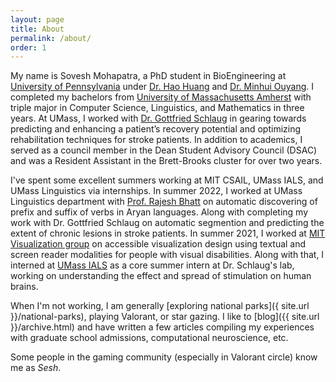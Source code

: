 ```yaml
---
layout: page
title: About
permalink: /about/
order: 1
---
```


My name is Sovesh Mohapatra, a PhD student in BioEngineering at [University of Pennsylvania](https://be.seas.upenn.edu/) under [Dr. Hao Huang](https://www.med.upenn.edu/apps/faculty/index.php/g275/p8837947) and [Dr. Minhui Ouyang](https://www.med.upenn.edu/apps/faculty/index.php/g275/p8844108). I completed my bachelors from [University of Massachusetts Amherst](http://umass.edu/) with triple major in Computer Science, Linguistics, and Mathematics in three years. At UMass, I worked with [Dr. Gottfried Schlaug](http://profiles.umassmed.edu/display/22559132) in gearing towards predicting and enhancing a patient’s recovery potential and optimizing rehabilitation techniques for stroke patients. In addition to academics, I served as a council member in the Dean Student Advisory Council (DSAC) and was a Resident Assistant in the Brett-Brooks cluster for over two years.

I've spent some excellent summers working at MIT CSAIL, UMass IALS, and UMass Linguistics via internships. In summer 2022, I worked at UMass Linguistics department with [Prof. Rajesh Bhatt](https://www.umass.edu/linguistics/member/rajesh-bhatt) on automatic discovering of prefix and suffix of verbs in Aryan languages. Along with completing my work with Dr. Gottfried Schlaug on automatic segmention and predicting the extent of chronic lesions in stroke patients. In summer 2021, I worked at [MIT Visualization group](http://vis.csail.mit.edu/) on accessible visualization design using textual and screen reader modalities for people with visual disabilities. Along with that, I interned at [UMass IALS](https://www.umass.edu/ials/csi) as a core summer intern at Dr. Schlaug's lab, working on understanding the effect and spread of stimulation on human brains.

When I'm not working, I am generally [exploring national parks]({ site.url }}/national-parks), playing Valorant, or star gazing. I like to [blog]({{ site.url }}/archive.html) and have written a few articles compiling my experiences with graduate school admissions, computational neuroscience, etc.

Some people in the gaming community (especially in Valorant circle) know me as *Sesh*.
